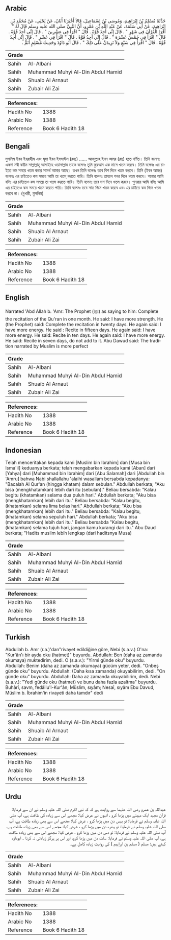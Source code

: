 ## Arabic


<div dir="rtl" lang="ar" style={{fontSize:'larger',backgroundColor:'#f8f9fa',padding:20}}>
حَدَّثَنَا مُسْلِمُ بْنُ إِبْرَاهِيمَ، وَمُوسَى بْنُ إِسْمَاعِيلَ، قَالاَ أَخْبَرَنَا أَبَانُ، عَنْ يَحْيَى، عَنْ مُحَمَّدِ بْنِ إِبْرَاهِيمَ، عَنْ أَبِي سَلَمَةَ، عَنْ عَبْدِ اللَّهِ بْنِ عَمْرٍو، أَنَّ النَّبِيَّ صلى الله عليه وسلم قَالَ لَهُ ‏"‏ اقْرَإِ الْقُرْآنَ فِي شَهْرٍ ‏"‏ ‏.‏ قَالَ إِنِّي أَجِدُ قُوَّةً ‏.‏ قَالَ ‏"‏ اقْرَأْ فِي عِشْرِينَ ‏"‏ ‏.‏ قَالَ إِنِّي أَجِدُ قُوَّةً ‏.‏ قَالَ ‏"‏ اقْرَأْ فِي خَمْسَ عَشْرَةَ ‏"‏ ‏.‏ قَالَ إِنِّي أَجِدُ قُوَّةً ‏.‏ قَالَ ‏"‏ اقْرَأْ فِي عَشْرٍ ‏"‏ ‏.‏ قَالَ إِنِّي أَجِدُ قُوَّةً ‏.‏ قَالَ ‏"‏ اقْرَأْ فِي سَبْعٍ وَلاَ تَزِيدَنَّ عَلَى ذَلِكَ ‏"‏ ‏.‏ قَالَ أَبُو دَاوُدَ وَحَدِيثُ مُسْلِمٍ أَتَمُّ ‏.‏
</div>
<div style={{backgroundColor:'#f8f9fa',padding:20, marginBottom: 10}}><table> <thead> <tr> <th>Grade</th> <th></th> </tr> </thead> <tbody> <tr><td>Sahih</td><td>Al-Albani</td></tr><tr><td>Sahih</td><td>Muhammad Muhyi Al-Din Abdul Hamid</td></tr><tr><td>Sahih</td><td>Shuaib Al Arnaut</td></tr><tr><td>Sahih</td><td>Zubair Ali Zai</td></tr></tbody></table><table> <thead> <tr> <th>References:</th> <th></th> </tr> </thead> <tbody><tr><td>Hadith No</td><td>1388</td></tr><tr><td>Arabic No</td><td>1388</td></tr><tr><td>Reference</td><td>Book 6 Hadith 18</td></tr></tbody></table></div>

## Bengali


<div dir="ltr" lang="bn" style={{fontSize:'larger',backgroundColor:'#f8f9fa',padding:20}}>
মুসলিম ইবন ইবরাহীম এবং মূসা ইবন ইসমাঈল (রহঃ) ...... আবদুল্লাহ ইবন আমর (রাঃ) হতে বর্ণিত। তিনি বলেনঃ একদা নবী করীম সাল্লাল্লাহু আলাইহে ওয়াসাল্লাম তাকে বলেনঃ তুমি কুরআন এক মাসে খতম করবে। তিনি বলেনঃ এর চাইতে কম সময়ে খতম করার সামর্থ আমার আছে। তখন তিনি বলেনঃ তবে বিশ দিনে খতম করবে। তিনি (ইবন আমর) বলেনঃ এর চাইতেও কম সময়ে আমি তা খতম্ করতে পারি। তিনি বলেনঃ তাহলে পনর দিনে খতম করবে। আবার আমি বলিঃ এর চাইতেও কম সময়ে তা খতম করতে পারি। তিনি বলেনঃ তবে দশ দিনে খতম করবে। পুনরায় আমি বলিঃ আমি এর চাইতেও কম সময়ে খতম করতে পারি। তিনি বলেনঃ তবে সাত দিনে খতম করবে এবং এর চাইতে কম দিনে খতম করবে না। (বুখারী, মুসলিম)
</div>
<div style={{backgroundColor:'#f8f9fa',padding:20, marginBottom: 10}}><table> <thead> <tr> <th>Grade</th> <th></th> </tr> </thead> <tbody> <tr><td>Sahih</td><td>Al-Albani</td></tr><tr><td>Sahih</td><td>Muhammad Muhyi Al-Din Abdul Hamid</td></tr><tr><td>Sahih</td><td>Shuaib Al Arnaut</td></tr><tr><td>Sahih</td><td>Zubair Ali Zai</td></tr></tbody></table><table> <thead> <tr> <th>References:</th> <th></th> </tr> </thead> <tbody><tr><td>Hadith No</td><td>1388</td></tr><tr><td>Arabic No</td><td>1388</td></tr><tr><td>Reference</td><td>Book 6 Hadith 18</td></tr></tbody></table></div>

## English


<div dir="ltr" lang="en" style={{fontSize:'larger',backgroundColor:'#f8f9fa',padding:20}}>
Narrated 'Abd Allah b. 'Amr: The Prophet (ﷺ) as saying to him: Complete the recitation of the Qu'ran in one month. He said: I have more strength. He (the Prophet) said: Complete the recitation in twenty days. He again said: I have more energy. He said : Recite in fifteen days. He again said: I have more energy. He said: Recite in ten days. He again said: I have more energy. He said: Recite in seven days, do not add to it. Abu Dawud said: The tradition narrated by Muslim is more perfect
</div>
<div style={{backgroundColor:'#f8f9fa',padding:20, marginBottom: 10}}><table> <thead> <tr> <th>Grade</th> <th></th> </tr> </thead> <tbody> <tr><td>Sahih</td><td>Al-Albani</td></tr><tr><td>Sahih</td><td>Muhammad Muhyi Al-Din Abdul Hamid</td></tr><tr><td>Sahih</td><td>Shuaib Al Arnaut</td></tr><tr><td>Sahih</td><td>Zubair Ali Zai</td></tr></tbody></table><table> <thead> <tr> <th>References:</th> <th></th> </tr> </thead> <tbody><tr><td>Hadith No</td><td>1388</td></tr><tr><td>Arabic No</td><td>1388</td></tr><tr><td>Reference</td><td>Book 6 Hadith 18</td></tr></tbody></table></div>

## Indonesian


<div dir="ltr" lang="id" style={{fontSize:'larger',backgroundColor:'#f8f9fa',padding:20}}>
Telah menceritakan kepada kami [Muslim bin Ibrahim] dan [Musa bin Isma'il] keduanya berkata; telah mengabarkan kepada kami [Aban] dari [Yahya] dari [Muhammad bin Ibrahim] dari [Abu Salamah] dari [Abdullah bin 'Amru] bahwa Nabi shallallahu 'alaihi wasallam bersabda kepadanya: "Bacalah Al Qur'an (hingga khatam) dalam sebulan." Abdullah berkata; "Aku bisa (mengkhatamkan) lebih dari itu (sebulan)." Beliau bersabda: "Kalau begitu (khatamkan) selama dua puluh hari." Abdullah berkata; "Aku bisa (mengkhatamkan) lebih dari itu." Beliau bersabda: "Kalau begitu, (khatamkan) selama lima belas hari." Abdullah berkata; "Aku bisa (mengkhatamkan) lebih dari itu." Beliau bersabda: "Kalau begitu, (khatamkan) selama sepuluh hari." Abdullah berkata; "Aku bisa (mengkhatamkan) lebih dari itu." Beliau bersabda "Kalau begitu, (khatamkan) selama tujuh hari, jangan kamu kurangi dari itu." Abu Daud berkata; "Hadits muslim lebih lengkap (dari haditsnya Musa)
</div>
<div style={{backgroundColor:'#f8f9fa',padding:20, marginBottom: 10}}><table> <thead> <tr> <th>Grade</th> <th></th> </tr> </thead> <tbody> <tr><td>Sahih</td><td>Al-Albani</td></tr><tr><td>Sahih</td><td>Muhammad Muhyi Al-Din Abdul Hamid</td></tr><tr><td>Sahih</td><td>Shuaib Al Arnaut</td></tr><tr><td>Sahih</td><td>Zubair Ali Zai</td></tr></tbody></table><table> <thead> <tr> <th>References:</th> <th></th> </tr> </thead> <tbody><tr><td>Hadith No</td><td>1388</td></tr><tr><td>Arabic No</td><td>1388</td></tr><tr><td>Reference</td><td>Book 6 Hadith 18</td></tr></tbody></table></div>

## Turkish


<div dir="ltr" lang="tr" style={{fontSize:'larger',backgroundColor:'#f8f9fa',padding:20}}>
Abdullah b. Amr (r.a.)'dan"rivayet edildiğine göre, Nebi (s.a.v.) O'na: "Kur'ân'ı bir ayda oku (hatmet)" buyurdu. Abdullah: Ben (daha az zamanda okumaya) muktedirim, dedi. O (s.a.v.): "Yirmi günde oku" buyurdu. Abdullah: Benim (daha az zamanda okumaya) gücüm yeter, dedi. "Onbeş günde oku” buyurdu. Abdullah: (Daha kısa zamanda) okuyabilirim, dedi. "On günde oku" buyurdu. Abdullah: Daha az zamanda okuyabilirim, dedi. Nebi (s.a.v.): "Yedi günde oku (hatmet) ve bunu daha fazla azaltma" buyurdu. Buhârî, savm, fedâilu'l-Kur'ân; Müslim, sıyâm; Nesaî, sıyâm Ebu Davud, Müslim b. İbrahim'in rivayeti daha tamdır" dedi
</div>
<div style={{backgroundColor:'#f8f9fa',padding:20, marginBottom: 10}}><table> <thead> <tr> <th>Grade</th> <th></th> </tr> </thead> <tbody> <tr><td>Sahih</td><td>Al-Albani</td></tr><tr><td>Sahih</td><td>Muhammad Muhyi Al-Din Abdul Hamid</td></tr><tr><td>Sahih</td><td>Shuaib Al Arnaut</td></tr><tr><td>Sahih</td><td>Zubair Ali Zai</td></tr></tbody></table><table> <thead> <tr> <th>References:</th> <th></th> </tr> </thead> <tbody><tr><td>Hadith No</td><td>1388</td></tr><tr><td>Arabic No</td><td>1388</td></tr><tr><td>Reference</td><td>Book 6 Hadith 18</td></tr></tbody></table></div>

## Urdu


<div dir="rtl" lang="ur" style={{fontSize:'larger',backgroundColor:'#f8f9fa',padding:20}}>
عبداللہ بن عمرو رضی اللہ عنہما سے روایت ہے کہ کہ نبی اکرم صلی اللہ علیہ وسلم نے ان سے فرمایا: قرآن مجید ایک مہینے میں پڑھا کرو ، انہوں نے عرض کیا: مجھے اس سے زیادہ کی طاقت ہے، آپ صلی اللہ علیہ وسلم نے فرمایا: تو بیس دن میں پڑھا کرو ، عرض کیا: مجھے اس سے بھی زیادہ طاقت ہے، آپ صلی اللہ علیہ وسلم نے فرمایا: تو پندرہ دن میں پڑھا کرو ، عرض کیا: مجھے اس سے بھی زیادہ طاقت ہے، آپ صلی اللہ علیہ وسلم نے فرمایا: تو دس دن میں پڑھا کرو ، عرض کیا: مجھے اس سے بھی زیادہ طاقت ہے، آپ صلی اللہ علیہ وسلم نے فرمایا: سات دن میں پڑھا کرو، اور اس پر ہرگز زیادتی نہ کرنا ۔ ابوداؤد کہتے ہیں: مسلم ( مسلم بن ابراہیم ) کی روایت زیادہ کامل ہے۔
</div>
<div style={{backgroundColor:'#f8f9fa',padding:20, marginBottom: 10}}><table> <thead> <tr> <th>Grade</th> <th></th> </tr> </thead> <tbody> <tr><td>Sahih</td><td>Al-Albani</td></tr><tr><td>Sahih</td><td>Muhammad Muhyi Al-Din Abdul Hamid</td></tr><tr><td>Sahih</td><td>Shuaib Al Arnaut</td></tr><tr><td>Sahih</td><td>Zubair Ali Zai</td></tr></tbody></table><table> <thead> <tr> <th>References:</th> <th></th> </tr> </thead> <tbody><tr><td>Hadith No</td><td>1388</td></tr><tr><td>Arabic No</td><td>1388</td></tr><tr><td>Reference</td><td>Book 6 Hadith 18</td></tr></tbody></table></div>
